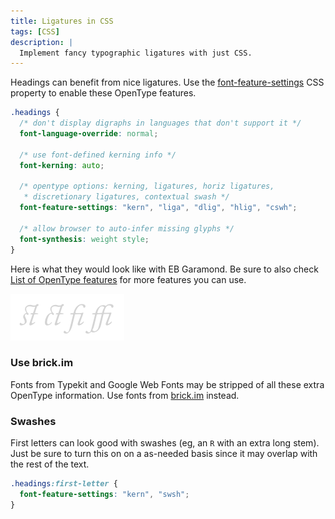 ```yaml
---
title: Ligatures in CSS
tags: [CSS]
description: |
  Implement fancy typographic ligatures with just CSS.
---
```


Headings can benefit from nice ligatures. Use the [font-feature-settings](https://developer.mozilla.org/en-US/docs/Web/CSS/font-feature-settings) CSS property to enable these OpenType features.

```css
.headings {
  /* don't display digraphs in languages that don't support it */
  font-language-override: normal;

  /* use font-defined kerning info */
  font-kerning: auto;

  /* opentype options: kerning, ligatures, horiz ligatures,
   * discretionary ligatures, contextual swash */
  font-feature-settings: "kern", "liga", "dlig", "hlig", "cswh";

  /* allow browser to auto-infer missing glyphs */
  font-synthesis: weight style;
}
```

Here is what they would look like with EB Garamond. Be sure to also check [List of OpenType features](http://en.wikipedia.org/wiki/List_of_typographic_features) for more features you can use.

![](images/ligatures.png)

### Use brick.im
Fonts from Typekit and Google Web Fonts may be stripped of all these extra OpenType information. Use fonts from [brick.im](http://brick.im/) instead.

### Swashes
First letters can look good with swashes (eg, an `R` with an extra long stem). Just be sure to turn this on on a as-needed basis since it may overlap with the rest of the text.

```css
.headings:first-letter {
  font-feature-settings: "kern", "swsh";
}
```
